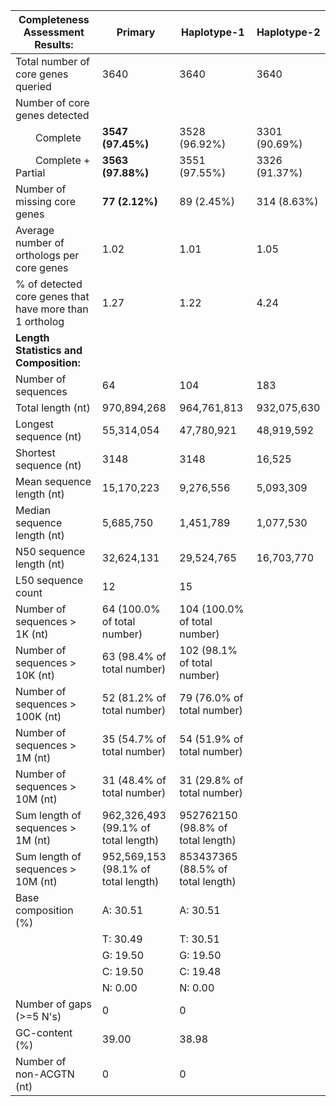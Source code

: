

| **Completeness Assessment Results:**                    |   Primary                            | Haplotype-1 | Haplotype-2 |
|---------------------------------------------------------|---------------------------------------|------------|-------------|
| Total number of core genes queried                      | 3640                                  |3640 | 3640 |
| Number of core genes detected                           |                                       | | |
|   Complete                                              | **3547 (97.45%)**                         |  3528 (96.92%)|	3301 (90.69%)|
|   Complete + Partial                                    | **3563 (97.88%)**                         |3551 (97.55%) |3326 (91.37%)|
| Number of missing core genes                            | **77 (2.12%)**                            | 89 (2.45%)	 | 314 (8.63%) |
| Average number of orthologs per core genes              | 1.02                                  | 1.01 |1.05 | 
| % of detected core genes that have more than 1 ortholog | 1.27                                  |1.22| 4.24 |
| **Length Statistics and Composition:**                  |                                       | 
| Number of sequences                                     | 64                                    |	104 |183 |
| Total length (nt)                                       | 970,894,268                             | 964,761,813 |932,075,630 |
| Longest sequence (nt)                                   | 55,314,054                              |47,780,921 |48,919,592 |
| Shortest sequence (nt)                                  | 3148                                  | 3148 |16,525 |
| Mean sequence length (nt)                               | 15,170,223                              |9,276,556 |5,093,309|
| Median sequence length (nt)                             | 5,685,750                             |1,451,789 |1,077,530 |
| N50 sequence length (nt)                                | 32,624,131                              |29,524,765 |16,703,770 |
| L50 sequence count                                      | 12                                    |15 |
| Number of sequences > 1K (nt)                           | 64 (100.0% of total number)           |104 (100.0% of total number)|
| Number of sequences > 10K (nt)                          | 63 (98.4% of total number)            | 102 (98.1% of total number) |
| Number of sequences > 100K (nt)                         | 52 (81.2% of total number)            |79 (76.0% of total number) |
| Number of sequences > 1M (nt)                           | 35 (54.7% of total number)            | 	54 (51.9% of total number) |
| Number of sequences > 10M (nt)                          | 31 (48.4% of total number)            | 31 (29.8% of total number) |
| Sum length of sequences > 1M (nt)                       | 962,326,493 (99.1% of total length)     | 952762150 (98.8% of total length)|
| Sum length of sequences > 10M (nt)                      | 952,569,153 (98.1% of total length)     | 853437365 (88.5% of total length)|
| Base composition (%)                                    | A: 30.51                              |A: 30.51|
|                                                         | T: 30.49                              |T: 30.51|
|                                                         | G: 19.50                              |G: 19.50|
|                                                         | C: 19.50                              |C: 19.48|
|                                                         | N: 0.00        |N: 0.00 |
| Number of gaps (>=5 N's)                                | 0              | 0|                       
| GC-content (%)                                          | 39.00          | 38.98|                       
| Number of non-ACGTN (nt)                                | 0              | 0|                      
